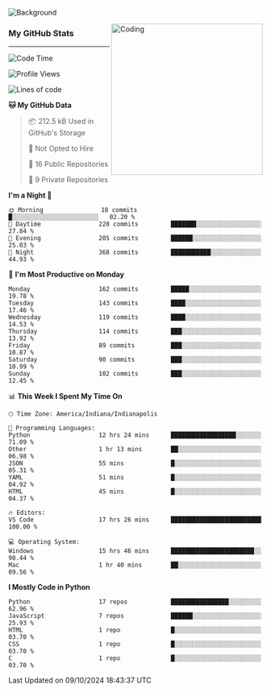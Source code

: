 ![Background](https://github.com/Nguyen-Noah/Nguyen-Noah/assets/112649680/f5d2296f-0508-400c-abcf-47c085708a2a)

<img align="right" alt="Coding" width="300" src="https://cdn.dribbble.com/users/1277312/screenshots/14733298/media/39b1045e593737587dd60e42c8422d1f.gif" >

### My GitHub Stats
---
<!--START_SECTION:waka-->
![Code Time](http://img.shields.io/badge/Code%20Time-256%20hrs%209%20mins-blue)

![Profile Views](http://img.shields.io/badge/Profile%20Views-0-blue)

![Lines of code](https://img.shields.io/badge/From%20Hello%20World%20I%27ve%20Written-183.0%20thousand%20lines%20of%20code-blue)

**🐱 My GitHub Data** 

> 📦 212.5 kB Used in GitHub's Storage 
 > 
> 🚫 Not Opted to Hire
 > 
> 📜 16 Public Repositories 
 > 
> 🔑 9 Private Repositories 
 > 
**I'm a Night 🦉** 

```text
🌞 Morning                18 commits          █░░░░░░░░░░░░░░░░░░░░░░░░   02.20 % 
🌆 Daytime                228 commits         ███████░░░░░░░░░░░░░░░░░░   27.84 % 
🌃 Evening                205 commits         ██████░░░░░░░░░░░░░░░░░░░   25.03 % 
🌙 Night                  368 commits         ███████████░░░░░░░░░░░░░░   44.93 % 
```
📅 **I'm Most Productive on Monday** 

```text
Monday                   162 commits         █████░░░░░░░░░░░░░░░░░░░░   19.78 % 
Tuesday                  143 commits         ████░░░░░░░░░░░░░░░░░░░░░   17.46 % 
Wednesday                119 commits         ████░░░░░░░░░░░░░░░░░░░░░   14.53 % 
Thursday                 114 commits         ███░░░░░░░░░░░░░░░░░░░░░░   13.92 % 
Friday                   89 commits          ███░░░░░░░░░░░░░░░░░░░░░░   10.87 % 
Saturday                 90 commits          ███░░░░░░░░░░░░░░░░░░░░░░   10.99 % 
Sunday                   102 commits         ███░░░░░░░░░░░░░░░░░░░░░░   12.45 % 
```


📊 **This Week I Spent My Time On** 

```text
🕑︎ Time Zone: America/Indiana/Indianapolis

💬 Programming Languages: 
Python                   12 hrs 24 mins      ██████████████████░░░░░░░   71.09 % 
Other                    1 hr 13 mins        ██░░░░░░░░░░░░░░░░░░░░░░░   06.98 % 
JSON                     55 mins             █░░░░░░░░░░░░░░░░░░░░░░░░   05.31 % 
YAML                     51 mins             █░░░░░░░░░░░░░░░░░░░░░░░░   04.92 % 
HTML                     45 mins             █░░░░░░░░░░░░░░░░░░░░░░░░   04.37 % 

🔥 Editors: 
VS Code                  17 hrs 26 mins      █████████████████████████   100.00 % 

💻 Operating System: 
Windows                  15 hrs 46 mins      ███████████████████████░░   90.44 % 
Mac                      1 hr 40 mins        ██░░░░░░░░░░░░░░░░░░░░░░░   09.56 % 
```

**I Mostly Code in Python** 

```text
Python                   17 repos            ████████████████░░░░░░░░░   62.96 % 
JavaScript               7 repos             ██████░░░░░░░░░░░░░░░░░░░   25.93 % 
HTML                     1 repo              █░░░░░░░░░░░░░░░░░░░░░░░░   03.70 % 
CSS                      1 repo              █░░░░░░░░░░░░░░░░░░░░░░░░   03.70 % 
C                        1 repo              █░░░░░░░░░░░░░░░░░░░░░░░░   03.70 % 
```




 Last Updated on 09/10/2024 18:43:37 UTC
<!--END_SECTION:waka-->

<!--
**Nguyen-Noah/Nguyen-Noah** is a ✨ _special_ ✨ repository because its `README.md` (this file) appears on your GitHub profile.

Here are some ideas to get you started:

- 🔭 I’m currently working on ...
- 🌱 I’m currently learning ...
- 👯 I’m looking to collaborate on ...
- 🤔 I’m looking for help with ...
- 💬 Ask me about ...
- 📫 How to reach me: ...
- 😄 Pronouns: ...
- ⚡ Fun fact: ...
-->
